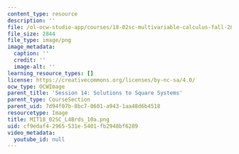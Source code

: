 ```yaml
---
content_type: resource
description: ''
file: /ol-ocw-studio-app/courses/18-02sc-multivariable-calculus-fall-2010/cf9edaf42965531e5401fb2948bf6289_MIT18_02SC_L4Brds_10a.png
file_size: 2844
file_type: image/png
image_metadata:
  caption: ''
  credit: ''
  image-alt: ''
learning_resource_types: []
license: https://creativecommons.org/licenses/by-nc-sa/4.0/
ocw_type: OCWImage
parent_title: 'Session 14: Solutions to Square Systems'
parent_type: CourseSection
parent_uid: 7d94f07b-8bc7-0601-a943-1aa48d6b4518
resourcetype: Image
title: MIT18_02SC_L4Brds_10a.png
uid: cf9edaf4-2965-531e-5401-fb2948bf6289
video_metadata:
  youtube_id: null
---
```

